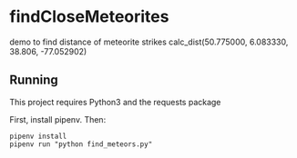 # findCloseMeteorites
demo to find distance of meteorite strikes
calc_dist(50.775000, 6.083330, 38.806, -77.052902)

## Running
This project requires Python3 and the requests package

First, install pipenv. Then:
```
pipenv install
pipenv run "python find_meteors.py"
```
